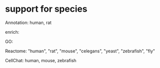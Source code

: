 # support for species
Annotation: human, rat

enrich:

  GO:
  
  Reactome: "human", "rat", "mouse", "celegans", "yeast", "zebrafish", "fly"

CellChat: human, mouse, zebrafish


<!--

# Issues

## cellchat::netVisual_circle

Error in i_set_edge_attr(x, attr(value, "name"), index = value, value = attr(value,  : 
  Length of new attribute value must be 1 or 79, the number of target edges, not 75

solve: 

The package igaph 1.4.0 is not compatible with cellchat. When I changed igraph 1.4.0 to 1.3.5, the problem was solved.

-->